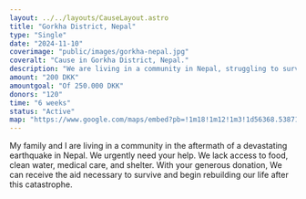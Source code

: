 ```yaml
---
layout: ../../layouts/CauseLayout.astro
title: "Gorkha District, Nepal"
type: "Single"
date: "2024-11-10"
coverimage: "public/images/gorkha-nepal.jpg"
coveralt: "Cause in Gorkha District, Nepal."
description: "We are living in a community in Nepal, struggling to survive after a disaster."
amount: "200 DKK"
amountgoal: "Of 250.000 DKK"
donors: "120"
time: "6 weeks"
status: "Active"
map: "https://www.google.com/maps/embed?pb=!1m18!1m12!1m3!1d56368.538717847776!2d84.57086465814085!3d27.992866260887745!2m3!1f0!2f0!3f0!3m2!1i1024!2i768!4f13.1!3m3!1m2!1s0x399522b81b4f424b%3A0x3d9e4f27bb3b40e4!2sGorkha%2C%20Nepal!5e0!3m2!1sda!2sdk!4v1734000023152!5m2!1sda!2sdk"
---
```


My family and I are living in a community in the aftermath of a devastating earthquake in Nepal. We urgently need your help. We lack access to food, clean water, medical care, and shelter. With your generous donation, We can receive the aid necessary to survive and begin rebuilding our life after this catastrophe.